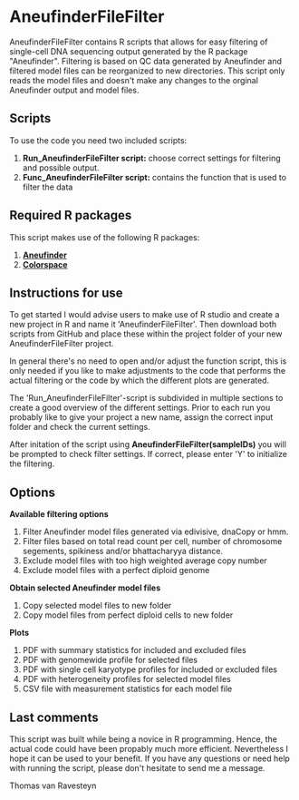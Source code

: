 # AneufinderFileFilter

AneufinderFileFilter contains R scripts that allows for easy filtering of single-cell DNA sequencing output generated by the R package "Aneufinder". Filtering is based on QC data generated by Aneufinder and filtered model files can be reorganized to new directories. This script only reads the model files and doesn't make any changes to the orginal Aneufinder output and model files.

## Scripts

To use the code you need two included scripts:
1. __Run_AneufinderFileFilter script:__ choose correct settings for filtering and possible output.
1. __Func_AneufinderFileFilter script:__ contains the function that is used to filter the data

## Required R packages

This script makes use of the following R packages:

1. __[Aneufinder](https://bioconductor.org/packages/release/bioc/html/AneuFinder.html)__
1. __[Colorspace](https://colorspace.r-forge.r-project.org/articles/colorspace.html)__

## Instructions for use

To get started I would advise users to make use of R studio and create a new project in R and name it 'AneufinderFileFilter'. Then download both scripts from GitHub and place these within the project folder of your new AneufinderFileFilter project.

In general there's no need to open and/or adjust the function script, this is only needed if you like to make adjustments to the code that performs the actual filtering  or the code by which the different plots are generated.

The 'Run_AneufinderFileFilter'-script is subdivided in multiple sections to create a good overview of the different settings. Prior to each run you probably like to give your project a new name, assign the correct input folder and check the current settings.

After initation of the script using __AneufinderFileFilter(sampleIDs)__ you will be prompted to check filter settings. If correct, please enter 'Y' to initialize the filtering. 

## Options

__Available filtering options__

1. Filter Aneufinder model files generated via edivisive, dnaCopy or hmm.
1. Filter files based on total read count per cell, number of chromosome segements, spikiness and/or bhattacharyya distance.
1. Exclude model files with too high weighted average copy number
2. Exclude model files with a perfect diploid genome

__Obtain selected Aneufinder model files__

1. Copy selected model files to new folder
2. Copy model files from perfect diploid cells to new folder

__Plots__

1. PDF with summary statistics for included and excluded files
2. PDF with genomewide profile for selected files
3. PDF with single cell karyotype profiles for included or excluded files
4. PDF with heterogeneity profiles for selected model files
5. CSV file with measurement statistics for each model file

## Last comments

This script was built while being a novice in R programming. Hence, the actual code could have been propably much more efficient. Nevertheless I hope it can be used to your benefit.
If you have any questions or need help with running the script, please don't hesitate to send me a message.

Thomas van Ravesteyn

